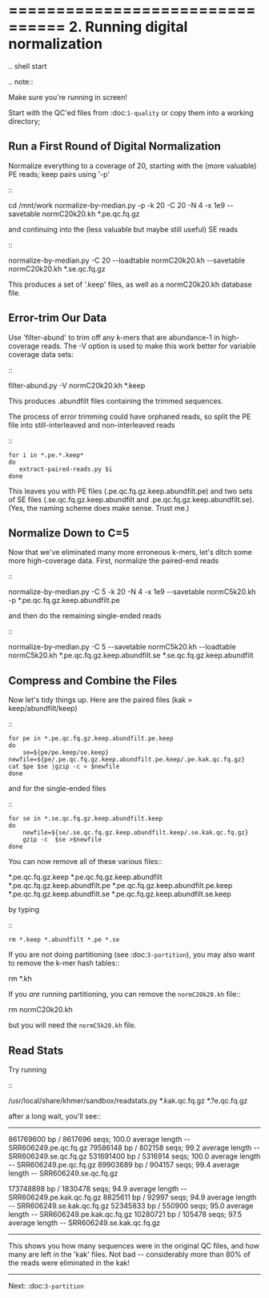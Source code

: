 ================================
2. Running digital normalization
================================

.. shell start

.. note::

   Make sure you're running in screen!

Start with the QC'ed files from :doc:`1-quality` or copy them into a
working directory; 

Run a First Round of Digital Normalization
------------------------------------------

Normalize everything to a coverage of 20, starting with the (more valuable)
PE reads; keep pairs using '-p'

::

   cd /mnt/work
   normalize-by-median.py -p -k 20 -C 20 -N 4 -x 1e9 --savetable normC20k20.kh  *.pe.qc.fq.gz

and continuing into the (less valuable but maybe still useful) SE reads

::

   normalize-by-median.py -C 20 --loadtable normC20k20.kh --savetable normC20k20.kh *.se.qc.fq.gz

This produces a set of '.keep' files, as well as a normC20k20.kh
database file.

Error-trim Our Data
--------------------

Use 'filter-abund' to trim off any k-mers that are abundance-1 in
high-coverage reads.  The -V option is used to make this work better
for variable coverage data sets:

::

   filter-abund.py -V normC20k20.kh *.keep


This produces .abundfilt files containing the trimmed sequences.

The process of error trimming could have orphaned reads, so split the
PE file into still-interleaved and non-interleaved reads

::

    for i in *.pe.*.keep*
    do
       extract-paired-reads.py $i
    done

This leaves you with PE files (.pe.qc.fq.gz.keep.abundfilt.pe) and
two sets of SE files (.se.qc.fq.gz.keep.abundfilt and
.pe.qc.fq.gz.keep.abundfilt.se).  (Yes, the naming scheme does make
sense.  Trust me.)


Normalize Down to C=5
---------------------

Now that we've eliminated many more erroneous k-mers, let's ditch some more
high-coverage data.  First, normalize the paired-end reads 

::
    
   normalize-by-median.py -C 5 -k 20 -N 4 -x 1e9 --savetable normC5k20.kh -p *.pe.qc.fq.gz.keep.abundfilt.pe

and then do the remaining single-ended reads

::
    
   normalize-by-median.py -C 5 --savetable normC5k20.kh --loadtable normC5k20.kh *.pe.qc.fq.gz.keep.abundfilt.se *.se.qc.fq.gz.keep.abundfilt


Compress and Combine the Files
------------------------------

Now let's tidy things up.  Here are the paired files (kak =
keep/abundfilt/keep) 

::
   
    for pe in *.pe.qc.fq.gz.keep.abundfilt.pe.keep
    do 
    	se=${pe/pe.keep/se.keep}
	newfile=${pe/.pe.qc.fq.gz.keep.abundfilt.pe.keep/.pe.kak.qc.fq.gz}
	cat $pe $se |gzip -c > $newfile
    done

and for the single-ended files 

::

    for se in *.se.qc.fq.gz.keep.abundfilt.keep 
    do 
        newfile=${se/.se.qc.fq.gz.keep.abundfilt.keep/.se.kak.qc.fq.gz}
        gzip -c  $se >$newfile
    done

You can now remove all of these various files:: 

   *.pe.qc.fq.gz.keep
   *.pe.qc.fq.gz.keep.abundfilt
   *.pe.qc.fq.gz.keep.abundfilt.pe
   *.pe.qc.fq.gz.keep.abundfilt.pe.keep
   *.pe.qc.fq.gz.keep.abundfilt.se
   *.pe.qc.fq.gz.keep.abundfilt.se.keep

by typing
 
::

    rm *.keep *.abundfilt *.pe *.se


If you are *not* doing partitioning (see :doc:`3-partition`), you may
also want to remove the k-mer hash tables::

   rm *.kh

If you *are* running partitioning, you can remove the ``normC20k20.kh`` file::

   rm normC20k20.kh

but you will need the ``normC5k20.kh`` file.

Read Stats
----------

Try running

::

   /usr/local/share/khmer/sandbox/readstats.py *.kak.qc.fq.gz *.?e.qc.fq.gz

after a long wait, you'll see::

   ---------------
   861769600 bp / 8617696 seqs; 100.0 average length -- SRR606249.pe.qc.fq.gz
   79586148 bp / 802158 seqs; 99.2 average length -- SRR606249.se.qc.fq.gz
   531691400 bp / 5316914 seqs; 100.0 average length -- SRR606249.pe.qc.fq.gz
   89903689 bp / 904157 seqs; 99.4 average length -- SRR606249.se.qc.fq.gz

   173748898 bp / 1830478 seqs; 94.9 average length -- SRR606249.pe.kak.qc.fq.gz
   8825611 bp / 92997 seqs; 94.9 average length -- SRR606249.se.kak.qc.fq.gz
   52345833 bp / 550900 seqs; 95.0 average length -- SRR606249.pe.kak.qc.fq.gz
   10280721 bp / 105478 seqs; 97.5 average length -- SRR606249.se.kak.qc.fq.gz
   
   ---------------

This shows you how many sequences were in the original QC files, and
how many are left in the 'kak' files.  Not bad -- considerably more
than 80% of the reads were eliminated in the kak!

----

Next: :doc:`3-partition`
